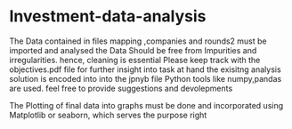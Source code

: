 # Investment-data-analysis
The Data contained in files mapping ,companies and rounds2 must be imported and analysed
the Data Should be free from Impurities and irregularities. hence, cleaning is essential
Please keep track with the objectives.pdf file for further insight into task at hand
the exisitng analysis solution is encoded into into the jpnyb file 
Python tools like numpy,pandas are used. feel free to provide suggestions and devolepments

The Plotting of final data into graphs must be done and incorporated using Matplotlib or seaborn, which serves the purpose right
